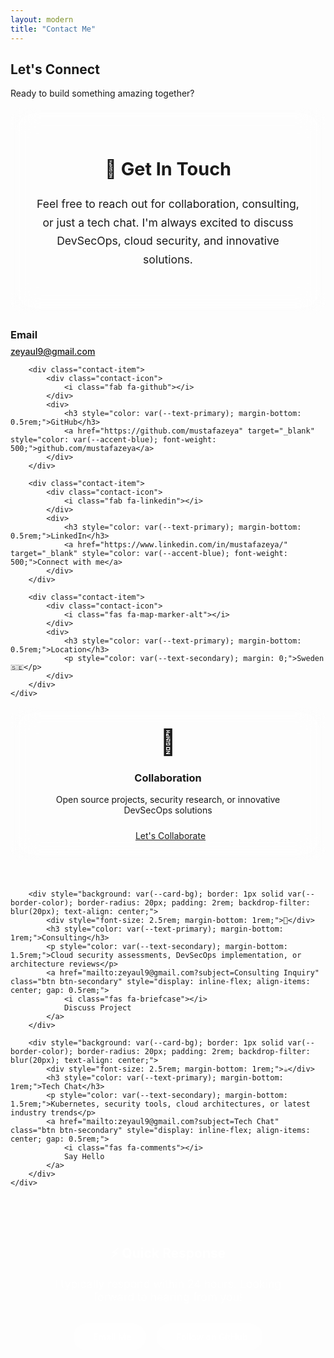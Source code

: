 ```yaml
---
layout: modern
title: "Contact Me"
---
```


<section class="hero">
    <h1>Let's Connect</h1>
    <p>Ready to build something amazing together?</p>
</section>

<section class="section">
    <div style="display: grid; grid-template-columns: 1fr; gap: 3rem; max-width: 800px; margin: 0 auto;">
        <div style="background: var(--card-bg); border: 1px solid var(--border-color); border-radius: 20px; padding: 2.5rem; backdrop-filter: blur(20px); text-align: center;">
            <h2 style="color: var(--text-primary); margin-bottom: 1.5rem; font-size: 1.8rem;">💬 Get In Touch</h2>
            <p style="color: var(--text-secondary); margin-bottom: 2rem; font-size: 1.1rem; line-height: 1.7;">
                Feel free to reach out for collaboration, consulting, or just a tech chat. I'm always excited to discuss DevSecOps, cloud security, and innovative solutions.
            </p>
        </div>
    </div>
</section>

<section class="section">
    <div class="contact-grid">
        <div class="contact-item">
            <div class="contact-icon">
                <i class="fas fa-envelope"></i>
            </div>
            <div>
                <h3 style="color: var(--text-primary); margin-bottom: 0.5rem;">Email</h3>
                <a href="mailto:zeyaul9@gmail.com" style="color: var(--accent-blue); font-weight: 500;">zeyaul9@gmail.com</a>
            </div>
        </div>

        <div class="contact-item">
            <div class="contact-icon">
                <i class="fab fa-github"></i>
            </div>
            <div>
                <h3 style="color: var(--text-primary); margin-bottom: 0.5rem;">GitHub</h3>
                <a href="https://github.com/mustafazeya" target="_blank" style="color: var(--accent-blue); font-weight: 500;">github.com/mustafazeya</a>
            </div>
        </div>

        <div class="contact-item">
            <div class="contact-icon">
                <i class="fab fa-linkedin"></i>
            </div>
            <div>
                <h3 style="color: var(--text-primary); margin-bottom: 0.5rem;">LinkedIn</h3>
                <a href="https://www.linkedin.com/in/mustafazeya/" target="_blank" style="color: var(--accent-blue); font-weight: 500;">Connect with me</a>
            </div>
        </div>

        <div class="contact-item">
            <div class="contact-icon">
                <i class="fas fa-map-marker-alt"></i>
            </div>
            <div>
                <h3 style="color: var(--text-primary); margin-bottom: 0.5rem;">Location</h3>
                <p style="color: var(--text-secondary); margin: 0;">Sweden 🇸🇪</p>
            </div>
        </div>
    </div>
</section>

<section class="section">
    <div style="display: grid; grid-template-columns: repeat(auto-fit, minmax(250px, 1fr)); gap: 2rem;">
        <div style="background: var(--card-bg); border: 1px solid var(--border-color); border-radius: 20px; padding: 2rem; backdrop-filter: blur(20px); text-align: center;">
            <div style="font-size: 2.5rem; margin-bottom: 1rem;">🤝</div>
            <h3 style="color: var(--text-primary); margin-bottom: 1rem;">Collaboration</h3>
            <p style="color: var(--text-secondary); margin-bottom: 1.5rem;">Open source projects, security research, or innovative DevSecOps solutions</p>
            <a href="mailto:zeyaul9@gmail.com?subject=Collaboration Opportunity" class="btn btn-primary" style="display: inline-flex; align-items: center; gap: 0.5rem;">
                <i class="fas fa-handshake"></i>
                Let's Collaborate
            </a>
        </div>

        <div style="background: var(--card-bg); border: 1px solid var(--border-color); border-radius: 20px; padding: 2rem; backdrop-filter: blur(20px); text-align: center;">
            <div style="font-size: 2.5rem; margin-bottom: 1rem;">💼</div>
            <h3 style="color: var(--text-primary); margin-bottom: 1rem;">Consulting</h3>
            <p style="color: var(--text-secondary); margin-bottom: 1.5rem;">Cloud security assessments, DevSecOps implementation, or architecture reviews</p>
            <a href="mailto:zeyaul9@gmail.com?subject=Consulting Inquiry" class="btn btn-secondary" style="display: inline-flex; align-items: center; gap: 0.5rem;">
                <i class="fas fa-briefcase"></i>
                Discuss Project
            </a>
        </div>

        <div style="background: var(--card-bg); border: 1px solid var(--border-color); border-radius: 20px; padding: 2rem; backdrop-filter: blur(20px); text-align: center;">
            <div style="font-size: 2.5rem; margin-bottom: 1rem;">☕</div>
            <h3 style="color: var(--text-primary); margin-bottom: 1rem;">Tech Chat</h3>
            <p style="color: var(--text-secondary); margin-bottom: 1.5rem;">Kubernetes, security tools, cloud architectures, or latest industry trends</p>
            <a href="mailto:zeyaul9@gmail.com?subject=Tech Chat" class="btn btn-secondary" style="display: inline-flex; align-items: center; gap: 0.5rem;">
                <i class="fas fa-comments"></i>
                Say Hello
            </a>
        </div>
    </div>
</section>

<section class="section">
    <div style="text-align: center; background: linear-gradient(135deg, var(--accent-blue), var(--accent-purple)); border-radius: 20px; padding: 3rem; color: white;">
        <h2 style="margin-bottom: 1rem;">⚡ Quick Response</h2>
        <p style="margin-bottom: 2rem; font-size: 1.1rem; opacity: 0.9;">
            I typically respond within 24 hours. Looking forward to hearing from you!
        </p>
        <div style="display: flex; justify-content: center; gap: 1rem; flex-wrap: wrap;">
            <a href="mailto:zeyaul9@gmail.com" style="color: white; text-decoration: none; font-weight: 600; display: flex; align-items: center; gap: 0.5rem; padding: 0.8rem 1.5rem; background: rgba(255,255,255,0.2); border-radius: 25px; transition: all 0.3s ease;" onmouseover="this.style.background='rgba(255,255,255,0.3)'" onmouseout="this.style.background='rgba(255,255,255,0.2)'">
                <i class="fas fa-envelope"></i>
                Email Me
            </a>
            <a href="https://github.com/mustafazeya" target="_blank" style="color: white; text-decoration: none; font-weight: 600; display: flex; align-items: center; gap: 0.5rem; padding: 0.8rem 1.5rem; background: rgba(255,255,255,0.2); border-radius: 25px; transition: all 0.3s ease;" onmouseover="this.style.background='rgba(255,255,255,0.3)'" onmouseout="this.style.background='rgba(255,255,255,0.2)'">
                <i class="fab fa-github"></i>
                Follow on GitHub
            </a>
        </div>
    </div>
</section>